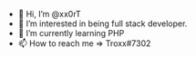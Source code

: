 - 👋 Hi, I’m @xx0rT
- 👀 I’m interested in being full stack developer.
- 🌱 I’m currently learning PHP
- 📫 How to reach me => Troxx#7302
